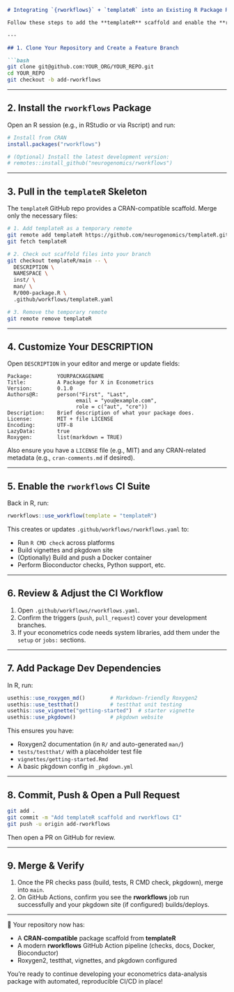 ````markdown
# Integrating `{rworkflows}` + `templateR` into an Existing R Package Repository

Follow these steps to add the **templateR** scaffold and enable the **rworkflows** CI suite in your existing R package. Commit and push after each logical group of changes to keep review easy.

---

## 1. Clone Your Repository and Create a Feature Branch

```bash
git clone git@github.com:YOUR_ORG/YOUR_REPO.git
cd YOUR_REPO
git checkout -b add-rworkflows
````

---

## 2. Install the `rworkflows` Package

Open an R session (e.g., in RStudio or via Rscript) and run:

```r
# Install from CRAN
install.packages("rworkflows")

# (Optional) Install the latest development version:
# remotes::install_github("neurogenomics/rworkflows")
```

---

## 3. Pull in the `templateR` Skeleton

The `templateR` GitHub repo provides a CRAN-compatible scaffold. Merge only the necessary files:

```bash
# 1. Add templateR as a temporary remote
git remote add templateR https://github.com/neurogenomics/templateR.git
git fetch templateR

# 2. Check out scaffold files into your branch
git checkout templateR/main -- \
  DESCRIPTION \
  NAMESPACE \
  inst/ \
  man/ \
  R/000-package.R \
  .github/workflows/templateR.yaml

# 3. Remove the temporary remote
git remote remove templateR
```

---

## 4. Customize Your DESCRIPTION

Open `DESCRIPTION` in your editor and merge or update fields:

```text
Package:        YOURPACKAGENAME
Title:          A Package for X in Econometrics
Version:        0.1.0
Authors@R:      person("First", "Last",
                      email = "you@example.com",
                      role = c("aut", "cre"))
Description:    Brief description of what your package does.
License:        MIT + file LICENSE
Encoding:       UTF-8
LazyData:       true
Roxygen:        list(markdown = TRUE)
```

Also ensure you have a `LICENSE` file (e.g., MIT) and any CRAN-related metadata (e.g., `cran-comments.md` if desired).

---

## 5. Enable the `rworkflows` CI Suite

Back in R, run:

```r
rworkflows::use_workflow(template = "templateR")
```

This creates or updates `.github/workflows/rworkflows.yaml` to:

* Run `R CMD check` across platforms
* Build vignettes and pkgdown site
* (Optionally) Build and push a Docker container
* Perform Bioconductor checks, Python support, etc.

---

## 6. Review & Adjust the CI Workflow

1. Open `.github/workflows/rworkflows.yaml`.
2. Confirm the triggers (`push`, `pull_request`) cover your development branches.
3. If your econometrics code needs system libraries, add them under the `setup` or `jobs:` sections.

---

## 7. Add Package Dev Dependencies

In R, run:

```r
usethis::use_roxygen_md()        # Markdown-friendly Roxygen2
usethis::use_testthat()          # testthat unit testing
usethis::use_vignette("getting-started")  # starter vignette
usethis::use_pkgdown()           # pkgdown website
```

This ensures you have:

* Roxygen2 documentation (in `R/` and auto-generated `man/`)
* `tests/testthat/` with a placeholder test file
* `vignettes/getting-started.Rmd`
* A basic pkgdown config in `_pkgdown.yml`

---

## 8. Commit, Push & Open a Pull Request

```bash
git add .
git commit -m "Add templateR scaffold and rworkflows CI"
git push -u origin add-rworkflows
```

Then open a PR on GitHub for review.

---

## 9. Merge & Verify

1. Once the PR checks pass (build, tests, R CMD check, pkgdown), merge into `main`.
2. On GitHub Actions, confirm you see the **rworkflows** job run successfully and your pkgdown site (if configured) builds/deploys.

---

🎉 Your repository now has:

* A **CRAN-compatible** package scaffold from **templateR**
* A modern **rworkflows** GitHub Action pipeline (checks, docs, Docker, Bioconductor)
* Roxygen2, testthat, vignettes, and pkgdown configured

You’re ready to continue developing your econometrics data-analysis package with automated, reproducible CI/CD in place!
